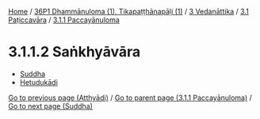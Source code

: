 
[Home](/) / [36P1 Dhammānuloma (1), Tikapaṭṭhānapāḷi (1)](../../...md) / [3 Vedanāttika](../...md) / [3.1 Paṭiccavāra](...md) / [3.1.1 Paccayānuloma](../36P1/3/3.1/3.1.1.md)

# 3.1.1.2 Saṅkhyāvāra

* [Suddha](3.1.1.2/Suddha.md)
* [Hetudukādi](3.1.1.2/Hetudukadi.md)

[Go to previous page (Atthyādi)](3.1.1.1/Atthyadi.md) / [Go to parent page (3.1.1 Paccayānuloma)](../36P1/3/3.1/3.1.1.md) / [Go to next page (Suddha)](3.1.1.2/Suddha.md)


